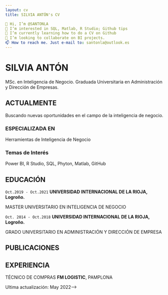 ```yaml
---
layout: cv
title: SILVIA ANTÓN's CV

👋 Hi, I’m @SANTONLA
👀 I’m interested in SQL, Matlab, R Studio; Github tips
🌱 I’m currently learning how to do a CV on Github
💞️ I’m looking to collaborate on BI projects.
📫 How to reach me. Just e-mail to: santonla@outlook.es
---
```

# SILVIA ANTÓN

MSc. en Inteligencia de Negocio. Graduada Universitaria en Administración y Dirección de Empresas.


## ACTUALMENTE

Buscando nuevas oportunidades en el campo de la inteligencia de negocio.

### ESPECIALIZADA EN

Herramientas de Inteligencia de Negocio


### Temas de Interés

Power BI, R Studio, SQL, Phyton, Matlab, GitHub


## EDUCACIÓN

`Oct.2019 - Oct.2021`
__UNIVERSIDAD INTERNACIONAL DE LA RIOJA, Logroño.__

MASTER UNIVERSITARIO EN INTELIGENCIA DE NEGOCIO

`Oct. 2014 - Oct.2018`
__UNIVERSIDAD INTERNACIONAL DE LA RIOJA, Logroño.__

GRADO UNIVERSITARIO EN ADMINISTRACIÓN Y DIRECCIÓN DE EMPRESA



## PUBLICACIONES

<!-- A list is also available [online](https://github.com/SANTONLA/SANTONLA) -->




## EXPERIENCIA

TÉCNICO DE COMPRAS
__FM LOGISTIC__, PAMPLONA






Ultima actualización: May 2022-->



